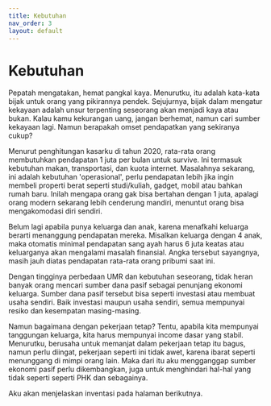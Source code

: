 ```yaml
---
title: Kebutuhan
nav_order: 3
layout: default
---
```


# Kebutuhan

Pepatah mengatakan, hemat pangkal kaya. Menurutku, itu adalah kata-kata bijak untuk orang yang pikirannya pendek. Sejujurnya, bijak dalam mengatur kekayaan adalah unsur terpenting seseorang akan menjadi kaya atau bukan. Kalau kamu kekurangan uang, jangan berhemat, namun cari sumber kekayaan lagi. Namun berapakah omset pendapatkan yang sekiranya cukup?

Menurut penghitungan kasarku di tahun 2020, rata-rata orang membutuhkan pendapatan 1 juta per bulan untuk survive. Ini termasuk kebutuhan makan, transportasi, dan kuota internet. Masalahnya sekarang, ini adalah kebutuhan 'operasional', perlu pendapatan lebih jika ingin membeli properti berat seperti studi/kuliah, gadget, mobil atau bahkan rumah baru. Inilah mengapa orang gak bisa bertahan dengan 1 juta, apalagi orang modern sekarang lebih cenderung mandiri, menuntut orang bisa mengakomodasi diri sendiri.

Belum lagi apabila punya keluarga dan anak, karena menafkahi keluarga berarti menanggung pendapatan mereka. Misalkan keluarga dengan 4 anak, maka otomatis minimal pendapatan sang ayah harus 6 juta keatas atau keluarganya akan mengalami masalah finansial. Angka tersebut sayangnya, masih jauh diatas pendapatan rata-rata orang pribumi saat ini.

Dengan tingginya perbedaan UMR dan kebutuhan seseorang, tidak heran banyak orang mencari sumber dana pasif sebagai penunjang ekonomi keluarga. Sumber dana pasif tersebut bisa seperti investasi atau membuat usaha sendiri. Baik investasi maupun usaha sendiri, semua mempunyai resiko dan kesempatan masing-masing.

Namun bagaimana dengan pekerjaan tetap? Tentu, apabila kita mempunyai tanggungan keluarga, kita harus mempunyai income dasar yang stabil. Menurutku, berusaha untuk memanjat dalam pekerjaan tetap itu bagus, namun perlu diingat, pekerjaan seperti ini tidak awet, karena ibarat seperti menunggang di mimpi orang lain. Maka dari itu aku mengganggap sumber ekonomi pasif perlu dikembangkan, juga untuk menghindari hal-hal yang tidak seperti seperti PHK dan sebagainya.

Aku akan menjelaskan inventasi pada halaman berikutnya.